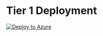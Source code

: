 # Tier 1 Deployment
[![Deploy to Azure](https://azurecomcdn.azureedge.net/mediahandler/acomblog/media/Default/blog/deploybutton.png)](https://azuredeploy.net/)
